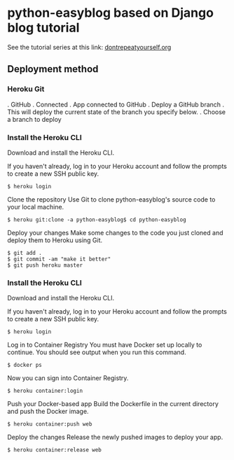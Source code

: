 # python-easyblog based on Django blog tutorial
See the tutorial series at this link: [dontrepeatyourself.org](https://dontrepeatyourself.org)

## Deployment method

### Heroku Git
 
. GitHub
. Connected
. App connected to GitHub
. Deploy a GitHub branch
. This will deploy the current state of the branch you specify below.
. Choose a branch to deploy

### Install the Heroku CLI
Download and install the Heroku CLI.

If you haven't already, log in to your Heroku account and follow the prompts to create a new SSH public key.
~~~
$ heroku login
~~~
Clone the repository
Use Git to clone python-easyblog's source code to your local machine.
~~~
$ heroku git:clone -a python-easyblog$ cd python-easyblog
~~~
Deploy your changes
Make some changes to the code you just cloned and deploy them to Heroku using Git.
~~~
$ git add .
$ git commit -am "make it better"
$ git push heroku master
~~~

### Install the Heroku CLI
Download and install the Heroku CLI.

If you haven't already, log in to your Heroku account and follow the prompts to create a new SSH public key.
~~~
$ heroku login
~~~
Log in to Container Registry
You must have Docker set up locally to continue. You should see output when you run this command.
~~~
$ docker ps
~~~
Now you can sign into Container Registry.
~~~
$ heroku container:login
~~~
Push your Docker-based app
Build the Dockerfile in the current directory and push the Docker image.
~~~
$ heroku container:push web
~~~
Deploy the changes
Release the newly pushed images to deploy your app.
~~~
$ heroku container:release web
~~~
